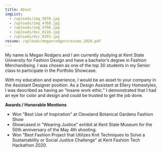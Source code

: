 ```yaml
---
title: About
imgList:
  - /uploads/img_5078.jpg
  - /uploads/img_4768.jpg
  - /uploads/img_4796.jpg
  - /uploads/dsc_0116.jpg
  - /uploads/dsc_0355.jpg
resume: /uploads/meganrodgersresume_2020.pdf
---
```

My name is Megan Rodgers and I am currently studying at Kent State University for Fashion Design and have a bachelor’s degree in Fashion Merchandising. I was chosen as one of the top 30 students in my Senior class to participate in the Portfolio Showcase.

With my education and experience, I would be an asset to your company in the Assistant Designer position. As a Design Assistant at Ellery Homestyles, I was described as having an “insane work ethic.” I demonstrated that I had an eye for color and design and could be trusted to get the job done.

**Awards / Honorable Mentions**

* Won "Best Use of Inspiration" at Cleveland Botanical Gardens Fashion Show
* Showcased in "Wearing Justice" exhibit at Kent State Museum for the 50th anniversary of the May 4th shooting.
* Won "Best Fashion Project that Utilizes Knit Techniques to Solve a Sustainability or Social Justice Challenge" at Kent Fashion Tech Hackathon 2020.